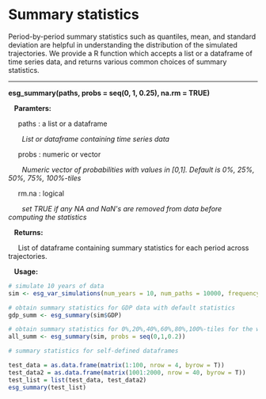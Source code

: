 # Summary statistics 

Period-by-period summary statistics such as quantiles, mean, and standard deviation are helpful in understanding the distribution of the simulated trajectories. We provide a R function which accepts a list or a dataframe of time series data, and returns various common choices of summary statistics. 

---

**esg_summary(paths, probs = seq(0, 1, 0.25), na.rm = TRUE)**

&nbsp;&nbsp; **Paramters:**

&nbsp;&nbsp;&nbsp;&nbsp; paths : a list or a dataframe

&nbsp;&nbsp;&nbsp;&nbsp;&nbsp;&nbsp; *List or dataframe containing time series data*

&nbsp;&nbsp;&nbsp;&nbsp; probs : numeric or vector 

&nbsp;&nbsp;&nbsp;&nbsp;&nbsp;&nbsp; *Numeric vector of probabilities with values in [0,1]. Default is 0%, 25%, 50%, 75%, 100%-tiles*

&nbsp;&nbsp;&nbsp;&nbsp; rm.na : logical

&nbsp;&nbsp;&nbsp;&nbsp;&nbsp;&nbsp; *set TRUE if any NA and NaN's are removed from data before computing the statistics*

&nbsp;&nbsp; **Returns:**

&nbsp;&nbsp;&nbsp;&nbsp; List of dataframe containing summary statistics for each period across trajectories. 

&nbsp;&nbsp; **Usage:**

```r
# simulate 10 years of data 
sim <- esg_var_simulations(num_years = 10, num_paths = 10000, frequency = 'year')

# obtain summary statistics for GDP data with default statistics
gdp_summ <- esg_summary(sim$GDP) 

# obtain summary statistics for 0%,20%,40%,60%,80%,100%-tiles for the whole list 
all_summ <- esg_summary(sim, probs = seq(0,1,0.2))

# summary statistics for self-defined dataframes 

test_data = as.data.frame(matrix(1:100, nrow = 4, byrow = T))
test_data2 = as.data.frame(matrix(1001:2000, nrow = 40, byrow = T))
test_list = list(test_data, test_data2)
esg_summary(test_list)
```
